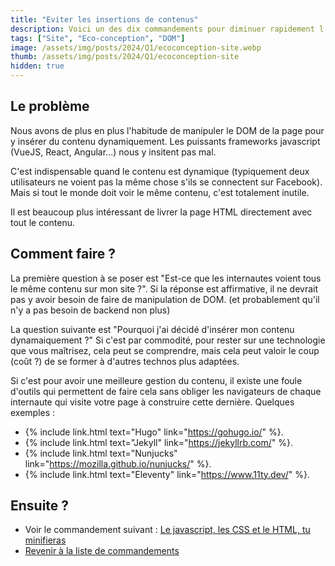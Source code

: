 ```yaml
---
title: "Eviter les insertions de contenus"
description: Voici un des dix commandements pour diminuer rapidement l'empreinte environnementale d'un site internet.
tags: ["Site", "Eco-conception", "DOM"]
image: /assets/img/posts/2024/Q1/ecoconception-site.webp
thumb: /assets/img/posts/2024/Q1/ecoconception-site
hidden: true
---
```


## Le problème 

Nous avons de plus en plus l'habitude de manipuler le DOM de la page pour y insérer du contenu dynamiquement. Les puissants frameworks javascript (VueJS, React, Angular...) nous y insitent pas mal.

C'est indispensable quand le contenu est dynamique (typiquement deux utilisateurs ne voient pas la même chose s'ils se connectent sur Facebook). Mais si tout le monde doit voir le même contenu, c'est totalement inutile. 

Il est beaucoup plus intéressant de livrer la page HTML directement avec tout le contenu.

## Comment faire ?

La première question à se poser est "Est-ce que les internautes voient tous le même contenu sur mon site ?". Si la réponse est affirmative, il ne devrait pas y avoir besoin de faire de manipulation de DOM. (et probablement qu'il n'y a pas besoin de backend non plus)

La question suivante est "Pourquoi j'ai décidé d'insérer mon contenu dynamaiquement ?"
Si c'est par commodité, pour rester sur une technologie que vous maîtrisez, cela peut se comprendre, mais cela peut valoir le coup (coût ?) de se former à d'autres technos plus adaptées.

Si c'est pour avoir une meilleure gestion du contenu, il existe une foule d'outils qui permettent de faire cela sans obliger les navigateurs de chaque internaute qui visite votre page à construire cette dernière. Quelques exemples :
- {% include link.html text="Hugo" link="https://gohugo.io/" %}.
- {% include link.html text="Jekyll" link="https://jekyllrb.com/" %}.
- {% include link.html text="Nunjucks" link="https://mozilla.github.io/nunjucks/" %}.
- {% include link.html text="Eleventy" link="https://www.11ty.dev/" %}.


## Ensuite ?

- Voir le commandement suivant : [Le javascript, les CSS et le HTML, tu minifieras](07-minifier-css-javascript-html.html)
- [Revenir à la liste de commandements](dix-min-pour-reduire-empreinte-environnementale-site.html)